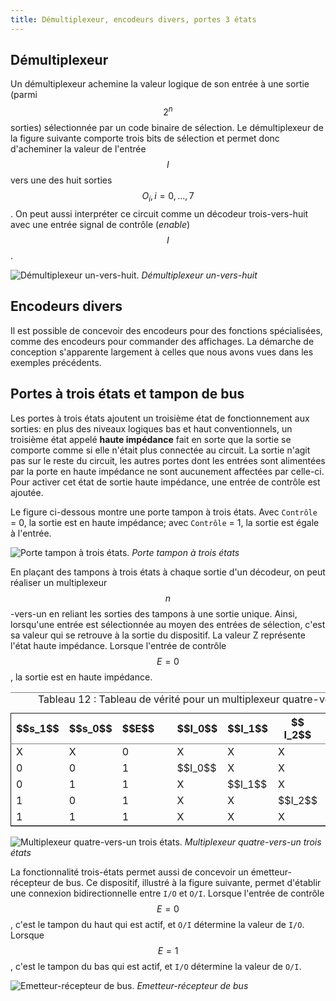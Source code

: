 ```yaml
---
title: Démultiplexeur, encodeurs divers, portes 3 états
---
```


## Démultiplexeur

Un démultiplexeur achemine la valeur logique de son entrée à une sortie (parmi
$$2^n$$ sorties) sélectionnée par un code binaire de sélection. Le
démultiplexeur de la figure suivante comporte trois bits de sélection
et permet donc d'acheminer la valeur de l'entrée $$I$$ vers une des
huit sorties $$O_i, i = 0, \ldots, 7$$. On peut aussi interpréter ce
circuit comme un décodeur trois-vers-huit avec une entrée signal de
contrôle (*enable*) $$I$$.

![Démultiplexeur un-vers-huit.]({{site.baseurl}}/img/demux8.svg "Démultiplexeur un-vers-huit")
*Démultiplexeur un-vers-huit*

## Encodeurs divers

Il est possible de concevoir des encodeurs pour des fonctions
spécialisées, comme des encodeurs pour commander des affichages. La
démarche de conception s'apparente largement à celles que nous avons
vues dans les exemples précédents.


<a id="orgc0927dd"></a>

## Portes à trois états et tampon de bus

Les portes à trois états ajoutent un troisième état de fonctionnement
aux sorties: en plus des niveaux logiques bas et haut conventionnels,
un troisième état appelé **haute impédance** fait en sorte que la sortie
se comporte comme si elle n'était plus connectée au circuit. La sortie
n'agit pas sur le reste du circuit, les autres portes dont les entrées
sont alimentées par la porte en haute impédance ne sont aucunement
affectées par celle-ci. Pour activer cet état de sortie
haute impédance, une entrée de contrôle est ajoutée.

Le figure ci-dessous montre une porte tampon à trois états. Avec
`Contrôle` = 0, la sortie est en haute impédance; avec `Contrôle` = 1,
la sortie est égale à l'entrée. 

![Porte tampon à trois états.]({{site.baseurl}}/img/buf_3s.svg "Porte tampon à trois états")
*Porte tampon à trois états*

En plaçant des tampons à trois états à chaque sortie d'un décodeur, on
peut réaliser un multiplexeur $$n$$-vers-un en reliant les sorties des
tampons à une sortie unique. Ainsi, lorsqu'une entrée est
sélectionnée au moyen des entrées de sélection, c'est sa valeur qui se
retrouve à la sortie du dispositif. La valeur Z représente l'état
haute impédance.  Lorsque l'entrée de contrôle $$E = 0$$, la sortie est
en haute impédance.

<table id="org7c00c7f" border="2" cellspacing="0" cellpadding="6" rules="groups" frame="hsides">
<caption class="t-above"><span class="table-number">Tableau 12 :</span> Tableau de vérité pour un  multiplexeur quatre-vers-un trois états</caption>

<colgroup>
<col  class="org-right" />

<col  class="org-right" />

<col  class="org-right" />

<col  class="org-left" />

<col  class="org-left" />

<col  class="org-left" />

<col  class="org-left" />

<col  class="org-left" />

<col  class="org-left" />

<col  class="org-left" />
</colgroup>
<thead>
<tr>
<th scope="col" class="org-right">$$s_1$$</th>
<th scope="col" class="org-right">$$s_0$$</th>
<th scope="col" class="org-right">$$E$$</th>
<th scope="col" class="org-left">&#xa0;</th>
<th scope="col" class="org-left">$$I_0$$</th>
<th scope="col" class="org-left">$$I_1$$</th>
<th scope="col" class="org-left">$$ I_2$$</th>
<th scope="col" class="org-left">$$ I_3$$</th>
<th scope="col" class="org-left">&#xa0;</th>
<th scope="col" class="org-left">$$Y$$</th>
</tr>
</thead>

<tbody>
<tr>
<td class="org-right">X</td>
<td class="org-right">X</td>
<td class="org-right">0</td>
<td class="org-left">&#xa0;</td>
<td class="org-left">X</td>
<td class="org-left">X</td>
<td class="org-left">X</td>
<td class="org-left">X</td>
<td class="org-left">&#xa0;</td>
<td class="org-left">Z</td>
</tr>


<tr>
<td class="org-right">0</td>
<td class="org-right">0</td>
<td class="org-right">1</td>
<td class="org-left">&#xa0;</td>
<td class="org-left">$$I_0$$</td>
<td class="org-left">X</td>
<td class="org-left">X</td>
<td class="org-left">X</td>
<td class="org-left">&#xa0;</td>
<td class="org-left">$$I_0$$</td>
</tr>


<tr>
<td class="org-right">0</td>
<td class="org-right">1</td>
<td class="org-right">1</td>
<td class="org-left">&#xa0;</td>
<td class="org-left">X</td>
<td class="org-left">$$I_1$$</td>
<td class="org-left">X</td>
<td class="org-left">X</td>
<td class="org-left">&#xa0;</td>
<td class="org-left">$$I_1$$</td>
</tr>


<tr>
<td class="org-right">1</td>
<td class="org-right">0</td>
<td class="org-right">1</td>
<td class="org-left">&#xa0;</td>
<td class="org-left">X</td>
<td class="org-left">X</td>
<td class="org-left">$$I_2$$</td>
<td class="org-left">X</td>
<td class="org-left">&#xa0;</td>
<td class="org-left">$$I_2$$</td>
</tr>


<tr>
<td class="org-right">1</td>
<td class="org-right">1</td>
<td class="org-right">1</td>
<td class="org-left">&#xa0;</td>
<td class="org-left">X</td>
<td class="org-left">X</td>
<td class="org-left">X</td>
<td class="org-left">$$I_3$$</td>
<td class="org-left">&#xa0;</td>
<td class="org-left">$$I_3$$</td>
</tr>
</tbody>
</table>

![Multiplexeur quatre-vers-un trois états.]({{site.baseurl}}/img/mux_4_1_3s.svg "Multiplexeur quatre-vers-un trois états")
*Multiplexeur quatre-vers-un trois états*

La fonctionnalité trois-états permet aussi de concevoir un
émetteur-récepteur de bus. Ce dispositif, illustré à la figure
suivante, permet d'établir une connexion bidirectionnelle entre `I/O`
et `O/I`. Lorsque l'entrée de contrôle $$E = 0 $$, c'est le tampon du
haut qui est actif, et `O/I` détermine la valeur de `I/O`. Lorsque $$E
= 1 $$, c'est le tampon du bas qui est actif, et `I/O` détermine la
valeur de  `O/I`.

![Emetteur-récepteur de bus.]({{site.baseurl}}/img/bus_trans.svg "Emetteur-récepteur de bus")
*Emetteur-récepteur de bus*


